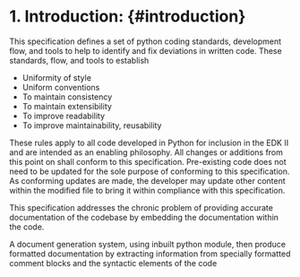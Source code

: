 # **1. Introduction:** {#introduction}

This specification defines a set of python coding standards, development flow, and tools to help to identify and fix deviations in written code. These standards, flow, and tools to establish

*   Uniformity of style
*   Uniform conventions
*   To maintain consistency
*   To maintain extensibility
*   To improve readability
*   To improve maintainability, reusability

These rules apply to all code developed in Python for inclusion in the EDK II  and are intended as an enabling philosophy. All changes or additions from this point on shall conform to this specification. Pre-existing code does not need to be updated for the sole purpose of conforming to this specification. As conforming updates are made, the developer may update other content within the modified file to bring it within compliance with this specification. 

This specification addresses the chronic problem of providing accurate documentation of the codebase by embedding the documentation within the code.

A document generation system, using inbuilt python module, then produce formatted documentation by extracting information from specially formatted comment blocks and the syntactic elements of the code